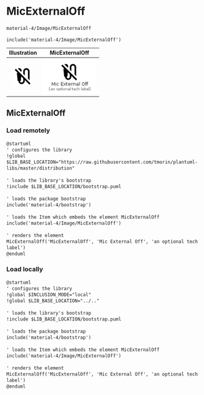 # MicExternalOff


```text
material-4/Image/MicExternalOff
```

```text
include('material-4/Image/MicExternalOff')
```



| Illustration | MicExternalOff |
| :---: | :---: |
| ![illustration for Illustration](../../material-4/Image/MicExternalOff.png) | ![illustration for MicExternalOff](../../material-4/Image/MicExternalOff.Local.png) |




## MicExternalOff

### Load remotely
```plantuml
@startuml
' configures the library
!global $LIB_BASE_LOCATION="https://raw.githubusercontent.com/tmorin/plantuml-libs/master/distribution"

' loads the library's bootstrap
!include $LIB_BASE_LOCATION/bootstrap.puml

' loads the package bootstrap
include('material-4/bootstrap')

' loads the Item which embeds the element MicExternalOff
include('material-4/Image/MicExternalOff')

' renders the element
MicExternalOff('MicExternalOff', 'Mic External Off', 'an optional tech label')
@enduml
```

### Load locally
```plantuml
@startuml
' configures the library
!global $INCLUSION_MODE="local"
!global $LIB_BASE_LOCATION="../.."

' loads the library's bootstrap
!include $LIB_BASE_LOCATION/bootstrap.puml

' loads the package bootstrap
include('material-4/bootstrap')

' loads the Item which embeds the element MicExternalOff
include('material-4/Image/MicExternalOff')

' renders the element
MicExternalOff('MicExternalOff', 'Mic External Off', 'an optional tech label')
@enduml
```

